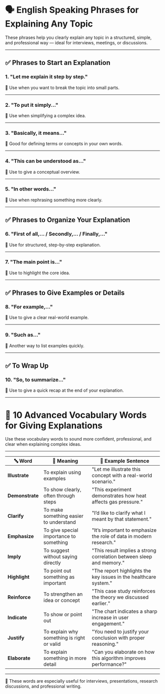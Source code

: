 # 🗣️ English Speaking Phrases for Explaining Any Topic

These phrases help you clearly explain any topic in a structured, simple, and professional way — ideal for interviews, meetings, or discussions.

---

## ✅ Phrases to Start an Explanation

### **1. "Let me explain it step by step."**
🔹 Use when you want to break the topic into small parts.

---

### **2. "To put it simply..."**
🔹 Use when simplifying a complex idea.

---

### **3. "Basically, it means..."**
🔹 Good for defining terms or concepts in your own words.

---

### **4. "This can be understood as..."**
🔹 Use to give a conceptual overview.

---

### **5. "In other words..."**
🔹 Use when rephrasing something more clearly.

---

## ✅ Phrases to Organize Your Explanation

### **6. "First of all,... / Secondly,... / Finally,..."**
🔹 Use for structured, step-by-step explanation.

---

### **7. "The main point is..."**
🔹 Use to highlight the core idea.

---

## ✅ Phrases to Give Examples or Details

### **8. "For example,..."**
🔹 Use to give a clear real-world example.

---

### **9. "Such as..."**
🔹 Another way to list examples quickly.

---

## ✅ To Wrap Up

### **10. "So, to summarize..."**
🔹 Use to give a quick recap at the end of your explanation.

---


# 📘 10 Advanced Vocabulary Words for Giving Explanations

Use these vocabulary words to sound more confident, professional, and clear when explaining complex ideas.

---

| 🔤 **Word**        | 📖 **Meaning**                                 | 💬 **Example Sentence**                                                  |
|--------------------|------------------------------------------------|---------------------------------------------------------------------------|
| **Illustrate**     | To explain using examples                      | "Let me illustrate this concept with a real-world scenario."             |
| **Demonstrate**    | To show clearly, often through steps           | "This experiment demonstrates how heat affects gas pressure."           |
| **Clarify**        | To make something easier to understand         | "I’d like to clarify what I meant by that statement."                   |
| **Emphasize**      | To give special importance to something        | "It’s important to emphasize the role of data in modern research."      |
| **Imply**          | To suggest without saying directly             | "This result implies a strong correlation between sleep and memory."    |
| **Highlight**      | To point out something as important            | "The report highlights the key issues in the healthcare system."        |
| **Reinforce**      | To strengthen an idea or concept               | "This case study reinforces the theory we discussed earlier."           |
| **Indicate**       | To show or point out                           | "The chart indicates a sharp increase in user engagement."              |
| **Justify**        | To explain why something is right or valid     | "You need to justify your conclusion with proper reasoning."            |
| **Elaborate**      | To explain something in more detail            | "Can you elaborate on how this algorithm improves performance?"         |

---

📝 These words are especially useful for interviews, presentations, research discussions, and professional writing.

